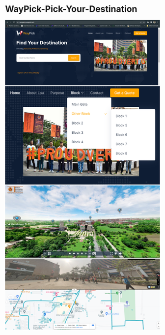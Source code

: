 # WayPick-Pick-Your-Destination

![w1.PNG](https://github.com/Geetika2018/WayPick-Pick-Your-Destination/blob/main/w1.PNG)
![w5.PNG](https://github.com/Geetika2018/WayPick-Pick-Your-Destination/blob/main/w5.PNG)
![w6.PNG](https://github.com/Geetika2018/WayPick-Pick-Your-Destination/blob/main/w6.PNG)
![w8.PNG](https://github.com/Geetika2018/WayPick-Pick-Your-Destination/blob/main/w8.PNG)
